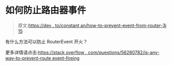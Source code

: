 # 如何防止路由器事件

> 原文:[https://dev . to/constant an/how-to-prevent-event-from-router-3j 15](https://dev.to/constantant/how-to-prevent-event-from-router-3j15)

有什么方法可以防止 RouterEvent 开火？

更多详情请点击:[https://stack overflow . com/questions/56280782/is-any-way-to-prevent-route event-fireing](https://stackoverflow.com/questions/56280782/is-there-any-way-to-prevent-routerevent-firing)